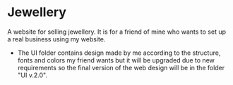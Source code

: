 # Jewellery
A website for selling jewellery. It is for a friend of mine who wants to set up a real business using my website.

* The UI folder contains design made by me according to the structure, fonts and colors my friend wants but it will be upgraded due to new requirements so the final version of the web design will be in the folder "UI v.2.0".